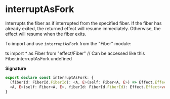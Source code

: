 # interruptAsFork

Interrupts the fiber as if interrupted from the specified fiber. If the
fiber has already exited, the returned effect will resume immediately.
Otherwise, the effect will resume when the fiber exits.

To import and use `interruptAsFork` from the "Fiber" module:

ts
import \* as Fiber from "effect/Fiber"
// Can be accessed like this
Fiber.interruptAsFork
undefined

**Signature**

```ts
export declare const interruptAsFork: {
  (fiberId: FiberId.FiberId): <A, E>(self: Fiber<A, E>) => Effect.Effect<void>
  <A, E>(self: Fiber<A, E>, fiberId: FiberId.FiberId): Effect.Effect<void>
}
```
